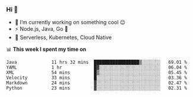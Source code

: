 ### Hi 👋

<!--
**nodejh/nodejh** is a ✨ _special_ ✨ repository because its `README.md` (this file) appears on your GitHub profile.

Here are some ideas to get you started:

- 🔭 I’m currently working on ...
- 🌱 I’m currently learning ...
- 👯 I’m looking to collaborate on ...
- 🤔 I’m looking for help with ...
- 💬 Ask me about ...
- 📫 How to reach me: ...
- 😄 Pronouns: ...
- ⚡ Fun fact: ...
-->

- 🔭 I’m currently working on something cool :wink:
- ⚡ Node.js, Java, Go :thought_balloon:
- 🤖 Serverless, Kubernetes, Cloud Native

📊 **This week I spent my time on**

<!--START_SECTION:waka-->

```text
Java             11 hrs 32 mins  █████████████████▒░░░░░░░   69.01 %
YAML             1 hr            █▓░░░░░░░░░░░░░░░░░░░░░░░   06.04 %
XML              54 mins         █▒░░░░░░░░░░░░░░░░░░░░░░░   05.45 %
Velocity         33 mins         █░░░░░░░░░░░░░░░░░░░░░░░░   03.36 %
Markdown         24 mins         ▓░░░░░░░░░░░░░░░░░░░░░░░░   02.47 %
Python           23 mins         ▓░░░░░░░░░░░░░░░░░░░░░░░░   02.31 %
```

<!--END_SECTION:waka-->


<!--
:traffic_light: **Visitors**

![visitors](https://visitor-badge.glitch.me/badge?page_id=nodejh.nodejh)
-->
